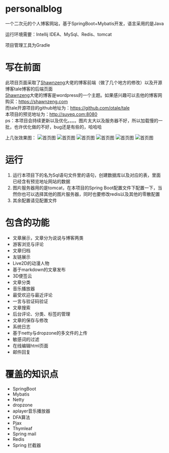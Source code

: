 # personalblog
一个二次元的个人博客网站，基于SpringBoot+Mybatis开发，语言采用的是Java<br>

运行环境需要：Intellij IDEA、MySql、Redis、tomcat<br>

项目管理工具为Gradle
# 写在前面
此项目页面采取了[Shawnzeng](https://shawnzeng.com)大佬的博客前端（做了几个地方的修改）以及开源博客tale博客的后端页面<br>
[Shawnzeng](https://shawnzeng.com)大佬的博客是wordpress的一个主题。如果感兴趣可以去他的博客网购买：https://shawnzeng.com <br>
而tale开源项目的github地址为：https://github.com/otale/tale <br>
本项目的预览地址为：http://suyeq.com:8080 <br>
ps：本项目会持续更新以及优化。。。。图片太大以及服务器不好，所以加载慢的一批，也许优化做的不好，bug还是有些的，哈哈哈<br>

上几张效果图：
![首页图](https://github.com/suyeq/personalblog/blob/master/image/1.png)
![首页图](https://github.com/suyeq/personalblog/blob/master/image/2.png)
![首页图](https://github.com/suyeq/personalblog/blob/master/image/3.png)
![首页图](https://github.com/suyeq/personalblog/blob/master/image/4.png)
![首页图](https://github.com/suyeq/personalblog/blob/master/image/5.png)
![首页图](https://github.com/suyeq/personalblog/blob/master/image/6.png)

# 运行
1. 运行本项目下的名为Sql语句文件里的语句，创建数据库以及对应的表，里面已经含有预览地址网站的数据
2. 图片服务器用的是tomcat，在本项目的Spring Boot配置文件下配置一下，当然你也可以选择其他的图片服务器，同时也要修改redis以及其他的零散配置
3. 其余配置请见配置文件


# 包含的功能
* 文章展示，文章分为说说与博客两类
* 游客浏览与评论
* 文章归档
* 友链展示
* Live2D的动漫人物
* 基于markdown的文章发布
* 3D便签云
* 文章分类
* 音乐播放器
* 最受欢迎与最近评论
* 一言与验证码验证
* 文章搜索
* 后台评论、分类、标签的管理
* 文章的保存与修改
* 系统日志
* 基于netty与dropzone的多文件的上传
* 敏感词的过滤
* 在线编辑html页面
* 邮件回复
# 覆盖的知识点
* SpringBoot
* Mybatis
* Netty
* dropzone
* aplayer音乐播放器
* DFA算法
* Pjax
* Thymleaf
* Spring mail
* Redis
* Spring 拦截器

